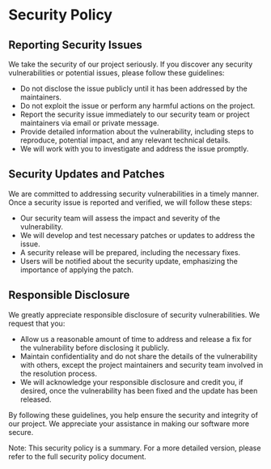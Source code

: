 # Security Policy

## Reporting Security Issues
We take the security of our project seriously. If you discover any security vulnerabilities or potential issues, please follow these guidelines:

* Do not disclose the issue publicly until it has been addressed by the maintainers.
* Do not exploit the issue or perform any harmful actions on the project.
* Report the security issue immediately to our security team or project maintainers via email or private message.
* Provide detailed information about the vulnerability, including steps to reproduce, potential impact, and any relevant technical details.
* We will work with you to investigate and address the issue promptly.
## Security Updates and Patches
We are committed to addressing security vulnerabilities in a timely manner. Once a security issue is reported and verified, we will follow these steps:

* Our security team will assess the impact and severity of the vulnerability.
* We will develop and test necessary patches or updates to address the issue.
* A security release will be prepared, including the necessary fixes.
* Users will be notified about the security update, emphasizing the importance of applying the patch.
## Responsible Disclosure
We greatly appreciate responsible disclosure of security vulnerabilities. We request that you:

* Allow us a reasonable amount of time to address and release a fix for the vulnerability before disclosing it publicly.
* Maintain confidentiality and do not share the details of the vulnerability with others, except the project maintainers and security team involved in the resolution process.
* We will acknowledge your responsible disclosure and credit you, if desired, once the vulnerability has been fixed and the update has been released.

By following these guidelines, you help ensure the security and integrity of our project. We appreciate your assistance in making our software more secure.

Note: This security policy is a summary. For a more detailed version, please refer to the full security policy document.
